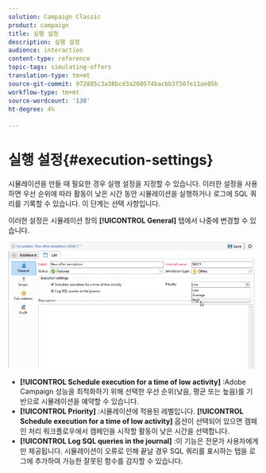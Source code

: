 ```yaml
---
solution: Campaign Classic
product: campaign
title: 실행 설정
description: 실행 설정
audience: interaction
content-type: reference
topic-tags: simulating-offers
translation-type: tm+mt
source-git-commit: 972885c3a38bcd3a260574bacbb3f507e11ae05b
workflow-type: tm+mt
source-wordcount: '138'
ht-degree: 4%

---
```



# 실행 설정{#execution-settings}

시뮬레이션을 만들 때 필요한 경우 실행 설정을 지정할 수 있습니다. 이러한 설정을 사용하면 우선 순위에 따라 활동이 낮은 시간 동안 시뮬레이션을 실행하거나 로그에 SQL 쿼리를 기록할 수 있습니다. 이 단계는 선택 사항입니다.

이러한 설정은 시뮬레이션 창의 **[!UICONTROL General]** 탭에서 나중에 변경할 수 있습니다.

![](assets/offer_simulation_008.png)

* **[!UICONTROL Schedule execution for a time of low activity]** :Adobe Campaign 성능을 최적화하기 위해 선택한 우선 순위(낮음, 평균 또는 높음)를 기반으로 시뮬레이션을 예약할 수 있습니다.
* **[!UICONTROL Priority]** :시뮬레이션에 적용된 레벨입니다. **[!UICONTROL Schedule execution for a time of low activity]** 옵션이 선택되어 있으면 캠페인 처리 워크플로우에서 캠페인을 시작할 활동이 낮은 시간을 선택합니다.
* **[!UICONTROL Log SQL queries in the journal]** :이 기능은 전문가 사용자에게만 제공됩니다. 시뮬레이션이 오류로 인해 끝날 경우 SQL 쿼리를 표시하는 탭을 로그에 추가하여 가능한 잘못된 함수를 감지할 수 있습니다.

